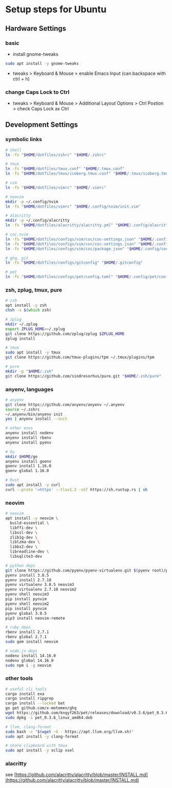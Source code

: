 # Setup steps for Ubuntu

## Hardware Settings

### basic

- install gnome-tweaks

```zsh
sudo apt install -y gnome-tweaks
```

- tweaks > Keyboard & Mouse > enable Emacs Input (can backspace with ctrl + h)

### change Caps Lock to Ctrl

- tweaks > Keyboard & Mouse > Additional Layout Options > Ctrl Postion > check Caps Lock as Ctrl

## Development Settings

### symbolic links

```zsh
# shell
ln -fs "$HOME/dotfiles/zshrc" "$HOME/.zshrc"

# tmux
ln -fs "$HOME/dotfiles/tmux.conf" "$HOME/.tmux.conf"
ln -fs "$HOME/dotfiles/tmux/iceberg.tmux.conf" "$HOME/.tmux/iceberg.tmux.conf"

# vim
ln -fs "$HOME/dotfiles/vimrc" "$HOME/.vimrc"

# neovim
mkdir -p ~/.config/nvim
ln -fs "$HOME/dotfiles/vimrc" "$HOME/.config/nvim/init.vim"

# alacritty
mkdir -p ~/.config/alacritty
ln -fs "$HOME/dotfiles/alacritty/alacritty.yml" "$HOME/.config/alacritty/alacritty.yml"

# coc.nvim
ln -fs "$HOME/dotfiles/configs/vim/coc/coc-settings.json" "$HOME/.config/nvim/coc-settings.json"
ln -fs "$HOME/dotfiles/configs/vim/coc/coc-settings.json" "$HOME/.config/coc/coc-settings.json"
ln -fs "$HOME/dotfiles/configs/vim/coc/package.json" "$HOME/.config/coc/extensions/package.json"

# ghq, git
ln -fs "$HOME/dotfiles/configs/gitconfig" "$HOME/.gitconfig"

# pet
ln -fs "$HOME/dotfiles/configs/pet/config.toml" "$HOME/.config/pet/config.toml"
```

### zsh, zplug, tmux, pure

```zsh
# zsh
apt install -y zsh
chsh -s $(which zsh)

# zplug
mkdir ~/.zplug
export ZPLUG_HOME=~/.zplug
git clone https://github.com/zplug/zplug $ZPLUG_HOME
zplug install

# tmux
sudo apt install -y tmux
git clone https://github.com/tmux-plugins/tpm ~/.tmux/plugins/tpm

# pure
mkdir -p "$HOME/.zsh"
git clone https://github.com/sindresorhus/pure.git "$HOME/.zsh/pure"
```

### anyenv, languages

```zsh
# anyenv
git clone https://github.com/anyenv/anyenv ~/.anyenv
source ~/.zshrc
~/.anyenv/bin/anyenv init
yes | anyenv install --init

# other envs
anyenv install nodenv
anyenv install rbenv
anyenv install pyenv

# Go
mkdir $HOME/go
anyenv install goenv
goenv install 1.16.0
goenv global 1.16.0

# Rust
sudo apt install -y curl
curl --proto '=https' --tlsv1.2 -sSf https://sh.rustup.rs | sh
```

### neovim

```zsh
# neovim
apt install -y neovim \
  build-essential \
  libffi-dev \
  libssl-dev \
  zlib1g-dev \
  liblzma-dev \
  libbz2-dev \
  libreadline-dev \
  libsqlite3-dev

# python deps
git clone https://github.com/pyenv/pyenv-virtualenv.git $(pyenv root)/plugins/pyenv-virtualenv
pyenv install 3.8.5
pyenv install 2.7.18
pyenv virtualenv 3.8.5 neovim3
pyenv virtualenv 2.7.18 neovim2
pyenv shell neovim3
pip install pynvim
pyenv shell neovim2
pip install pynvim
pyenv global 3.8.5
pip3 install neovim-remote

# ruby deps
rbenv install 2.7.1
rbenv global 2.7.1
sudo gem install neovim

# node.js deps
nodenv install 14.16.0
nodenv global 14.16.0
sudo npm i -g neovim
```

### other tools

```zsh
# useful cli tools
cargo install exa
cargo install ripgrep
cargo install --locked bat
go get github.com/x-motemen/ghq
wget https://github.com/knqyf263/pet/releases/download/v0.3.6/pet_0.3.6_linux_amd64.deb
sudo dpkg -i pet_0.3.6_linux_amd64.deb

# llvm, clang-format
sudo bash -c "$(wget -O - https://apt.llvm.org/llvm.sh)"
sudo apt install -y clang-format

# share clipboard with tmux
sudo apt install -y xclip xsel
```

### alacritty

see [https://github.com/alacritty/alacritty/blob/master/INSTALL.md](https://github.com/alacritty/alacritty/blob/master/INSTALL.md)
